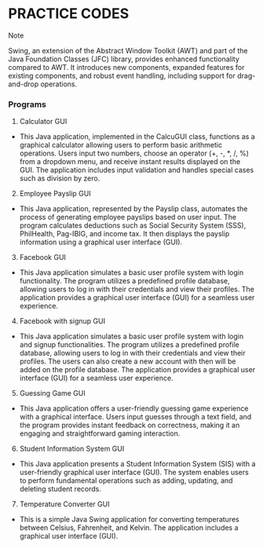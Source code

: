 # PRACTICE CODES

> [!NOTE]
> Swing, an extension of the Abstract Window Toolkit (AWT) and part of the Java Foundation Classes (JFC) library, provides enhanced functionality compared to AWT. It introduces new components, expanded features for existing components, and robust event handling, including support for drag-and-drop operations.

### Programs

1. Calculator GUI
  - This Java application, implemented in the CalcuGUI class, functions as a graphical calculator allowing users to perform basic arithmetic operations. Users input two numbers, choose an operator (+, -, *, /, %) from a dropdown menu, and receive instant results displayed on the GUI. The application includes input validation and handles special cases such as division by zero.

2. Employee Payslip GUI
  - This Java application, represented by the Payslip class, automates the process of generating employee payslips based on user input. The program calculates deductions such as Social Security System (SSS), PhilHealth, Pag-IBIG, and income tax. It then displays the payslip information using a graphical user interface (GUI).

3. Facebook GUI
  - This Java application simulates a basic user profile system with login functionality. The program utilizes a predefined profile database, allowing users to log in with their credentials and view their profiles. The application provides a graphical user interface (GUI) for a seamless user experience.

4. Facebook with signup GUI
  - This Java application simulates a basic user profile system with login and signup functionalities. The program utilizes a predefined profile database, allowing users to log in with their credentials and view their profiles. The users can also create a new account with then will be added on the profile database. The application provides a graphical user interface (GUI) for a seamless user experience.

5. Guessing Game GUI
  - This Java application offers a user-friendly guessing game experience with a graphical interface. Users input guesses through a text field, and the program provides instant feedback on correctness, making it an engaging and straightforward gaming interaction.

6. Student Information System GUI
 - This Java application presents a Student Information System (SIS) with a user-friendly graphical user interface (GUI). The system enables users to perform fundamental operations such as adding, updating, and deleting student records.
 
7. Temperature Converter GUI
  - This is a simple Java Swing application for converting temperatures between Celsius, Fahrenheit, and Kelvin. The application includes a graphical user interface (GUI).